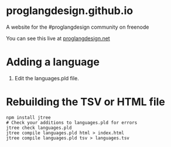 # proglangdesign.github.io

A website for the #proglangdesign community on freenode

You can see this live at [proglangdesign.net](http://proglangdesign.net)

# Adding a language

1. Edit the languages.pld file.

# Rebuilding the TSV or HTML file

    npm install jtree
    # Check your additions to languages.pld for errors
    jtree check languages.pld
    jtree compile languages.pld html > index.html
    jtree compile languages.pld tsv > languages.tsv


